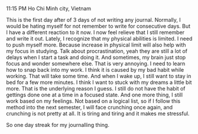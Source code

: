 11:15 PM
Ho Chi Minh city, Vietnam

This is the first day after of 3 days of not writing any journal. Normally, I would be hating myself for not remember to write for consecutive days.
But I have a different reaction to it now. I now feel relieve that I still remember and write it out. Lately, I recognize that my physical abilities is limited. I need to push myself more. Because increase in physical limit will also help with my focus in studying. 
Talk about procrastination, yeah they are still a lot of delays when I start a task and doing it. And sometimes, my brain just stop focus and wonder somewhere else. That is very annoying. I need to learn how to snap back into my work. I think it is caused by my bad habit while working. That will take some time. 
And when I wake up, I still want to stay in bed for a few more minutes. I think I want to stuck with my dreams a little bit more. That is the underlying reason I guess. I still do not have the habit of gettings done one at a time in a focused state.
And one more thing, I still work based on my feelings. Not based on a logical list, so if I follow this method into the next semester, I will face crunching once again, and crunching is not pretty at all. It is tiring and tiring and it makes me stressful. 

So one day streak for my journalling thing.